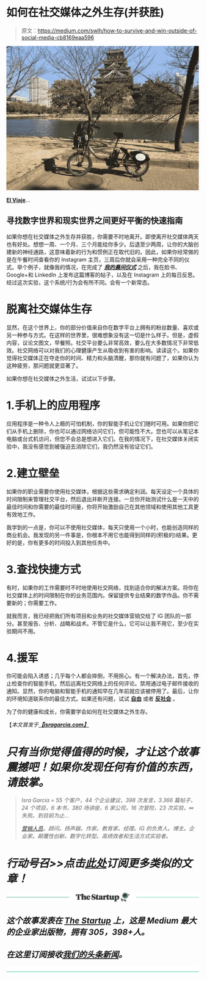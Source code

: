 # 如何在社交媒体之外生存(并获胜)

> 原文：<https://medium.com/swlh/how-to-survive-and-win-outside-of-social-media-cb8169eaa596>

![](img/ae2cf521e97c36032a05fc95bfc6e93e.png)

[**El Viaje**](https://www.youtube.com/playlist?list=PLEFgG_bSqaFxvbaLrOq4v1-YSg1VURGFr)…

## 寻找数字世界和现实世界之间更好平衡的快速指南

如果你想在社交媒体之外生存并获胜，你需要不时地离开。即使离开社交媒体两天也有好处。想想一周、一个月、三个月能给你多少。后退至少两周，让你的大脑创建新的神经通路，这意味着新的行为和惯例正在取代旧的。因此，如果你经常做的是在午餐时间查看你的 Instagram 主页，三周后你就会采用一种完全不同的仪式。举个例子，就像我的情况，在完成了 [***我的晨间仪式***](https://isragarcia.com/how-to-do-more-rituals) 之后，我在脸书、Google+和 LinkedIn 上发布这篇博客的帖子，以及在 Instagram 上的每日反思。经过这次实验，这个系统/行为会有所不同。会有一个新常态。

# 脱离社交媒体生存

显然，在这个世界上，你的部分价值来自你在数字平台上拥有的粉丝数量、喜欢或另一种参与方式。在这样的世界里，很难想象没有这一切是什么样子。但是，虚假内容，议论文图文，早餐照。社交平台要么非常高效，要么在大多数情况下非常低效。社交网络可以对我们的心理健康产生从吸收到有害的影响。读读这个。如果你觉得社交媒体正在夺走你的时间、精力和头脑清醒，那你就有问题了，如果你认为这种疲劳，那问题就更显著了。

如果你想在社交媒体之外生活，试试以下步骤。

# 1.手机上的应用程序

应用程序是一种令人上瘾的可怕机制，你的智能手机让它们随时可用。如果你把它们从手机上删除，你也可以通过网络访问它们，但可能性不大。您也可以从笔记本电脑或台式机访问，但您不会总是想进入它们。在我的情况下，在社交媒体关闭实验中，我没有感觉到被强迫去消除它们，我仍然没有验证它们。

# 2.建立壁垒

如果你的职业需要你使用社交媒体，根据这些需求确定利润。每天设定一个具体的时间限制来管理社交平台，然后退出并断开连接。一旦你开始测试什么是一天中的最佳时间和你需要的最佳时间量，你将开始激励自己在其他领域和使用其他工具更有效地工作。

我学到的一点是，你可以不使用社交媒体，每天只使用一个小时，也能创造同样的商业机会。我发现的另一件事是，你根本不用它也能得到同样的(积极的)结果。更好的是，你有更多的时间投入到其他任务中。

# 3.查找快捷方式

有时，如果你的工作需要时不时地使用社交网络，找到适合你的解决方案。将你在社交媒体上的时间限制在你的业务范围内。保留提供专业结果的数字作品。你不需要新的；你需要工作。

就我而言，我已经把我们所有项目和业务的社交媒体营销交给了 IG 团队的一部分。甚至报告、分析、战略和战术。不管它是什么，它可以让我不用它，至少在实验期间不用。

# 4.援军

你可能会陷入诱惑；几乎每个人都会摔倒，不用担心。有一个解决办法，首先，停止检查你的智能手机，然后远离社交网络上的任何评论。禁用通过电子邮件接收的通知。显然，你的电脑和智能手机的通知早在几年前就应该被停用了。最后，让你的环境知道联系你的最佳方式。如果还有问题，试试 [**自由**](https://freedom.to/) 或者 [**反社会**](https://antisocial.80pct.com/) 。

为了你的健康和成长，你需要学会如何在社交媒体之外生存。

【*本文首发于*[***【isragarcia.com】***](https://isragarcia.com/survive-outside-of-social-media)

# *只有当你觉得值得的时候，才让这个故事震撼吧！如果你发现任何有价值的东西，请鼓掌。*

> *Isra Garcia = 55 个客户，44 个企业建议，398 次发言，3.366 篇帖子，24 个项目，6 本书，380 场讲座，6 家公司，16 次冒险，23 次实验，∞失败。到目前为止…*
> 
> *[营销人员](https://isragarcia.com/wp/marketer)。顾问。扬声器。作家。教育家。经理。IG 的负责人。博主。企业家。颠覆性创新。数字化转型。高绩效者和生活方式实验者。*

# *行动号召>>点击[此处](http://feeds.feedburner.com/isragarcia)订阅更多类似的文章！*

*[![](img/308a8d84fb9b2fab43d66c117fcc4bb4.png)](https://medium.com/swlh)*

## *这个故事发表在 [The Startup](https://medium.com/swlh) 上，这是 Medium 最大的企业家出版物，拥有 305，398+人。*

## *在这里订阅接收[我们的头条新闻](http://growthsupply.com/the-startup-newsletter/)。*

*[![](img/b0164736ea17a63403e660de5dedf91a.png)](https://medium.com/swlh)*